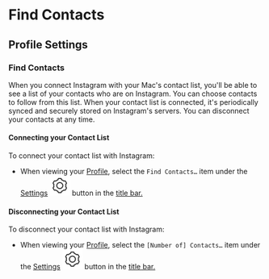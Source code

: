 # Find Contacts

## Profile Settings

### Find Contacts

When you connect Instagram with your Mac's contact list, you'll be able to see a list of your contacts who are on Instagram. You can choose contacts to follow from this list. When your contact list is connected, it's periodically synced and securely stored on Instagram's servers. You can disconnect your contacts at any time.

#### Connecting your Contact List

To connect your contact list with Instagram:

* When viewing your [Profile](../), select the `Find Contacts…` item under the [Settings](./) ![](../../../.gitbook/assets/settings.png) button in the [title bar.](../../../misc/glossary.md#title-bar)

#### Disconnecting your Contact List

To disconnect your contact list with Instagram:

* When viewing your [Profile](../), select the `[Number of] Contacts…` item under the [Settings](./) ![](../../../.gitbook/assets/settings.png) button in the [title bar.](../../../misc/glossary.md#title-bar)

